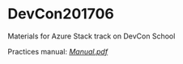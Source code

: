 # DevCon201706
Materials for Azure Stack track on DevCon School

Practices manual: [*Manual.pdf*](MAS-ARM/MAS-ARM/Docs/Manual.pdf)
